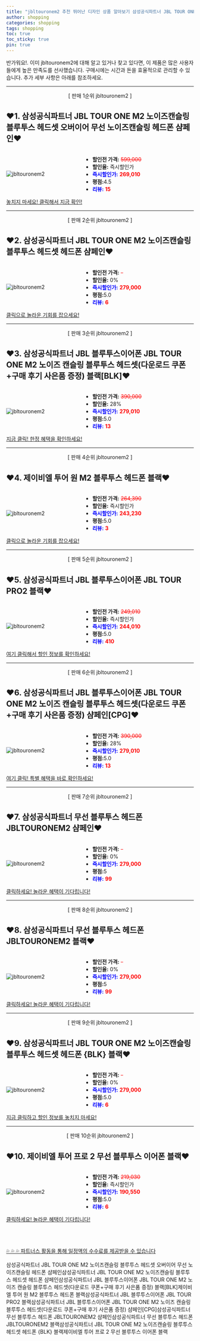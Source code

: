 ```yaml
---
title: "jbltouronem2 추천 뛰어난 디자인 상품 알아보기 삼성공식파트너 JBL TOUR ONE M2"
author: shopping
categories: shopping
tags: shopping
toc: true
toc_sticky: true
pin: true
---
```

반가워요!. 이미 jbltouronem2에 대해 알고 있거나 찾고 있다면, 이 제품은 많은 사용자들에게 높은 만족도를 선사했습니다. 구매시에는 시간과 돈을 효율적으로 관리할 수 있습니다. 추가 세부 사항은 아래를 참조하세요.

---
<p class="toplist" style="margin: 0 auto; display: block; width: fit-content;">[ 판매 1순위 jbltouronem2 ]</p>

<h2><strong>❤️1. 삼성공식파트너 JBL TOUR ONE M2 노이즈캔슬링 블루투스 헤드셋 오버이어 무선 노이즈캔슬링 헤드폰 샴페인❤️</strong></h2>

<div style="display: flex; align-items: center;">
    <div style="flex: 0.4;">
        <img src="https://thumbnail8.coupangcdn.com/thumbnails/remote/230x230ex/image/vendor_inventory/22d0/ec9fe1fb7e5d1b31316b2189604f6b8de4b0ce527f8b149af045497835fb.jpg" alt="jbltouronem2" style="max-width: 100%;">
    </div>
    <div style="flex: 0.6; margin-left: 10px;">
        <ul>
            <li><strong>할인전 가격:</strong> <del style="color: red;">599,000</del></li>
            <li><strong>할인율:</strong> 즉시할인가</li>
            <li><span style='color:blue'><strong>즉시할인가:</strong></span> <span style='color:red'><strong>269,010</strong></span></li>
            <li><strong>평점:</strong>4.5</li>
            <li><span style='color:blue'><strong>리뷰:</strong></span> <span style='color:red'><strong>15</strong></span></li>
        </ul>
    </div>
</div>
<div class="center">
    <a href="https://William4Davisa.github.io?lptag=AF9450613&subid=githubio&pageKey=7488548375&traceid=V0-153&itemId=19576979883&vendorItemId=86086108892" class="myButton">
        놓치지 마세요! 클릭해서 지금 확인!
    </a>
</div>


---
<p class="toplist" style="margin: 0 auto; display: block; width: fit-content;">[ 판매 2순위 jbltouronem2 ]</p>

<h2><strong>❤️2. 삼성공식파트너 JBL TOUR ONE M2 노이즈캔슬링 블루투스 헤드셋 헤드폰 샴페인❤️</strong></h2>

<div style="display: flex; align-items: center;">
    <div style="flex: 0.4;">
        <img src="https://thumbnail6.coupangcdn.com/thumbnails/remote/230x230ex/image/vendor_inventory/2b79/f1a653196b5b5e2b3b3c90d0d2db3cd5f2f04394ecb49350ec22e075904a.jpg" alt="jbltouronem2" style="max-width: 100%;">
    </div>
    <div style="flex: 0.6; margin-left: 10px;">
        <ul>
            <li><strong>할인전 가격:</strong> <del style="color: red;">-</del></li>
            <li><strong>할인율:</strong> 0%</li>
            <li><span style='color:blue'><strong>즉시할인가:</strong></span> <span style='color:red'><strong>279,000</strong></span></li>
            <li><strong>평점:</strong>5.0</li>
            <li><span style='color:blue'><strong>리뷰:</strong></span> <span style='color:red'><strong>6</strong></span></li>
        </ul>
    </div>
</div>
<div class="center">
    <a href="https://William4Davisa.github.io?lptag=AF9450613&subid=githubio&pageKey=7361042247&traceid=V0-153&itemId=18965024198&vendorItemId=86090821637" class="myButton">
        클릭으로 놀라운 기회를 잡으세요!
    </a>
</div>


---
<p class="toplist" style="margin: 0 auto; display: block; width: fit-content;">[ 판매 3순위 jbltouronem2 ]</p>

<h2><strong>❤️3. 삼성공식파트너 JBL 블루투스이어폰 JBL TOUR ONE M2 노이즈 캔슬링 블루투스 헤드셋(다운로드 쿠폰+구매 후기 사은품 증정) 블랙[BLK]❤️</strong></h2>

<div style="display: flex; align-items: center;">
    <div style="flex: 0.4;">
        <img src="https://thumbnail10.coupangcdn.com/thumbnails/remote/230x230ex/image/vendor_inventory/d6df/e1c2c20d025175bb2d958b41b80fafe19f1db6c49259817f1323071ba0bc.jpg" alt="jbltouronem2" style="max-width: 100%;">
    </div>
    <div style="flex: 0.6; margin-left: 10px;">
        <ul>
            <li><strong>할인전 가격:</strong> <del style="color: red;">390,000</del></li>
            <li><strong>할인율:</strong> 28%</li>
            <li><span style='color:blue'><strong>즉시할인가:</strong></span> <span style='color:red'><strong>279,010</strong></span></li>
            <li><strong>평점:</strong>5.0</li>
            <li><span style='color:blue'><strong>리뷰:</strong></span> <span style='color:red'><strong>13</strong></span></li>
        </ul>
    </div>
</div>
<div class="center">
    <a href="https://William4Davisa.github.io?lptag=AF9450613&subid=githubio&pageKey=7370304439&traceid=V0-153&itemId=19010734489&vendorItemId=86135434228" class="myButton">
        지금 클릭! 한정 혜택을 확인하세요!
    </a>
</div>


---
<p class="toplist" style="margin: 0 auto; display: block; width: fit-content;">[ 판매 4순위 jbltouronem2 ]</p>

<h2><strong>❤️4. 제이비엘 투어 원 M2 블루투스 헤드폰 블랙❤️</strong></h2>

<div style="display: flex; align-items: center;">
    <div style="flex: 0.4;">
        <img src="https://thumbnail8.coupangcdn.com/thumbnails/remote/230x230ex/image/vendor_inventory/bc34/bdb54bce5411f752c627c8282c6d2301a3378929b011454251207d1677df.jpg" alt="jbltouronem2" style="max-width: 100%;">
    </div>
    <div style="flex: 0.6; margin-left: 10px;">
        <ul>
            <li><strong>할인전 가격:</strong> <del style="color: red;">264,390</del></li>
            <li><strong>할인율:</strong> 즉시할인가</li>
            <li><span style='color:blue'><strong>즉시할인가:</strong></span> <span style='color:red'><strong>243,230</strong></span></li>
            <li><strong>평점:</strong>5.0</li>
            <li><span style='color:blue'><strong>리뷰:</strong></span> <span style='color:red'><strong>3</strong></span></li>
        </ul>
    </div>
</div>
<div class="center">
    <a href="https://William4Davisa.github.io?lptag=AF9450613&subid=githubio&pageKey=7648199093&traceid=V0-153&itemId=20342536274&vendorItemId=87427294995" class="myButton">
        클릭으로 놀라운 기회를 잡으세요!
    </a>
</div>


---
<p class="toplist" style="margin: 0 auto; display: block; width: fit-content;">[ 판매 5순위 jbltouronem2 ]</p>

<h2><strong>❤️5. 삼성공식파트너 JBL 블루투스이어폰 JBL TOUR PRO2 블랙❤️</strong></h2>

<div style="display: flex; align-items: center;">
    <div style="flex: 0.4;">
        <img src="https://thumbnail8.coupangcdn.com/thumbnails/remote/230x230ex/image/vendor_inventory/7314/b6450368a82a43af7e14067c04ab85456887931eac610eb7ee004243868c.jpg" alt="jbltouronem2" style="max-width: 100%;">
    </div>
    <div style="flex: 0.6; margin-left: 10px;">
        <ul>
            <li><strong>할인전 가격:</strong> <del style="color: red;">249,010</del></li>
            <li><strong>할인율:</strong> 즉시할인가</li>
            <li><span style='color:blue'><strong>즉시할인가:</strong></span> <span style='color:red'><strong>244,010</strong></span></li>
            <li><strong>평점:</strong>5.0</li>
            <li><span style='color:blue'><strong>리뷰:</strong></span> <span style='color:red'><strong>410</strong></span></li>
        </ul>
    </div>
</div>
<div class="center">
    <a href="https://William4Davisa.github.io?lptag=AF9450613&subid=githubio&pageKey=7605751908&traceid=V0-153&itemId=20130883381&vendorItemId=86672673063" class="myButton">
        여기 클릭해서 할인 정보를 확인하세요!
    </a>
</div>


---
<p class="toplist" style="margin: 0 auto; display: block; width: fit-content;">[ 판매 6순위 jbltouronem2 ]</p>

<h2><strong>❤️6. 삼성공식파트너 JBL 블루투스이어폰 JBL TOUR ONE M2 노이즈 캔슬링 블루투스 헤드셋(다운로드 쿠폰+구매 후기 사은품 증정) 샴페인[CPG]❤️</strong></h2>

<div style="display: flex; align-items: center;">
    <div style="flex: 0.4;">
        <img src="https://thumbnail10.coupangcdn.com/thumbnails/remote/230x230ex/image/vendor_inventory/3131/9d7a669ae20dc95b953957aa1c1da3e5529c53b12bbd581c772b74bc4fec.jpg" alt="jbltouronem2" style="max-width: 100%;">
    </div>
    <div style="flex: 0.6; margin-left: 10px;">
        <ul>
            <li><strong>할인전 가격:</strong> <del style="color: red;">390,000</del></li>
            <li><strong>할인율:</strong> 28%</li>
            <li><span style='color:blue'><strong>즉시할인가:</strong></span> <span style='color:red'><strong>279,010</strong></span></li>
            <li><strong>평점:</strong>5.0</li>
            <li><span style='color:blue'><strong>리뷰:</strong></span> <span style='color:red'><strong>13</strong></span></li>
        </ul>
    </div>
</div>
<div class="center">
    <a href="https://William4Davisa.github.io?lptag=AF9450613&subid=githubio&pageKey=7370304439&traceid=V0-153&itemId=19010734484&vendorItemId=86135434201" class="myButton">
        여기 클릭! 특별 혜택을 바로 확인하세요!
    </a>
</div>


---
<p class="toplist" style="margin: 0 auto; display: block; width: fit-content;">[ 판매 7순위 jbltouronem2 ]</p>

<h2><strong>❤️7. 삼성공식파트너 무선 블루투스 헤드폰 JBLTOURONEM2 샴페인❤️</strong></h2>

<div style="display: flex; align-items: center;">
    <div style="flex: 0.4;">
        <img src="https://thumbnail6.coupangcdn.com/thumbnails/remote/230x230ex/image/vendor_inventory/d3ed/4b4163b5d503dd174c85cdd0f019a5aa1813c1f5154a1c246d72ea8cce72.jpg" alt="jbltouronem2" style="max-width: 100%;">
    </div>
    <div style="flex: 0.6; margin-left: 10px;">
        <ul>
            <li><strong>할인전 가격:</strong> <del style="color: red;">-</del></li>
            <li><strong>할인율:</strong> 0%</li>
            <li><span style='color:blue'><strong>즉시할인가:</strong></span> <span style='color:red'><strong>279,000</strong></span></li>
            <li><strong>평점:</strong>5</li>
            <li><span style='color:blue'><strong>리뷰:</strong></span> <span style='color:red'><strong>99</strong></span></li>
        </ul>
    </div>
</div>
<div class="center">
    <a href="https://William4Davisa.github.io?lptag=AF9450613&subid=githubio&pageKey=8251903575&traceid=V0-153&itemId=23758405163&vendorItemId=90782843221" class="myButton">
        클릭하세요! 놀라운 혜택이 기다립니다!
    </a>
</div>


---
<p class="toplist" style="margin: 0 auto; display: block; width: fit-content;">[ 판매 8순위 jbltouronem2 ]</p>

<h2><strong>❤️8. 삼성공식파트너 무선 블루투스 헤드폰 JBLTOURONEM2 블랙❤️</strong></h2>

<div style="display: flex; align-items: center;">
    <div style="flex: 0.4;">
        <img src="https://thumbnail9.coupangcdn.com/thumbnails/remote/230x230ex/image/vendor_inventory/95a7/8e51f3af04d277ed8ddf79553d8d6e6fadf32132e6cbac0e867e600a6e2e.jpg" alt="jbltouronem2" style="max-width: 100%;">
    </div>
    <div style="flex: 0.6; margin-left: 10px;">
        <ul>
            <li><strong>할인전 가격:</strong> <del style="color: red;">-</del></li>
            <li><strong>할인율:</strong> 0%</li>
            <li><span style='color:blue'><strong>즉시할인가:</strong></span> <span style='color:red'><strong>279,000</strong></span></li>
            <li><strong>평점:</strong>5</li>
            <li><span style='color:blue'><strong>리뷰:</strong></span> <span style='color:red'><strong>99</strong></span></li>
        </ul>
    </div>
</div>
<div class="center">
    <a href="https://William4Davisa.github.io?lptag=AF9450613&subid=githubio&pageKey=8251903575&traceid=V0-153&itemId=23758405169&vendorItemId=90782843356" class="myButton">
        클릭하세요! 놀라운 혜택이 기다립니다!
    </a>
</div>


---
<p class="toplist" style="margin: 0 auto; display: block; width: fit-content;">[ 판매 9순위 jbltouronem2 ]</p>

<h2><strong>❤️9. 삼성공식파트너 JBL TOUR ONE M2 노이즈캔슬링 블루투스 헤드셋 헤드폰 {BLK} 블랙❤️</strong></h2>

<div style="display: flex; align-items: center;">
    <div style="flex: 0.4;">
        <img src="https://thumbnail8.coupangcdn.com/thumbnails/remote/230x230ex/image/vendor_inventory/e721/2c7ff88d89f6d96ebb154b26d00dba9b667304f8d7f5c00c89e336b129fd.jpg" alt="jbltouronem2" style="max-width: 100%;">
    </div>
    <div style="flex: 0.6; margin-left: 10px;">
        <ul>
            <li><strong>할인전 가격:</strong> <del style="color: red;">-</del></li>
            <li><strong>할인율:</strong> 0%</li>
            <li><span style='color:blue'><strong>즉시할인가:</strong></span> <span style='color:red'><strong>279,000</strong></span></li>
            <li><strong>평점:</strong>5.0</li>
            <li><span style='color:blue'><strong>리뷰:</strong></span> <span style='color:red'><strong>6</strong></span></li>
        </ul>
    </div>
</div>
<div class="center">
    <a href="https://William4Davisa.github.io?lptag=AF9450613&subid=githubio&pageKey=7361042247&traceid=V0-153&itemId=18965024203&vendorItemId=86090821653" class="myButton">
        지금 클릭하고 할인 정보를 놓치지 마세요!
    </a>
</div>


---
<p class="toplist" style="margin: 0 auto; display: block; width: fit-content;">[ 판매 10순위 jbltouronem2 ]</p>

<h2><strong>❤️10. 제이비엘 투어 프로 2 무선 블루투스 이어폰 블랙❤️</strong></h2>

<div style="display: flex; align-items: center;">
    <div style="flex: 0.4;">
        <img src="https://thumbnail10.coupangcdn.com/thumbnails/remote/230x230ex/image/vendor_inventory/4100/b55067bd78c1e2488251975495030696167783525661976c87cc6cddb242.png" alt="jbltouronem2" style="max-width: 100%;">
    </div>
    <div style="flex: 0.6; margin-left: 10px;">
        <ul>
            <li><strong>할인전 가격:</strong> <del style="color: red;">219,030</del></li>
            <li><strong>할인율:</strong> 즉시할인가</li>
            <li><span style='color:blue'><strong>즉시할인가:</strong></span> <span style='color:red'><strong>190,550</strong></span></li>
            <li><strong>평점:</strong>5.0</li>
            <li><span style='color:blue'><strong>리뷰:</strong></span> <span style='color:red'><strong>6</strong></span></li>
        </ul>
    </div>
</div>
<div class="center">
    <a href="https://William4Davisa.github.io?lptag=AF9450613&subid=githubio&pageKey=7648199170&traceid=V0-153&itemId=20342536446&vendorItemId=87427295275" class="myButton">
        클릭하세요! 놀라운 혜택이 기다립니다!
    </a>
</div>

<br><br><br>[💦 💦 💦 파트너스 활동을 통해 일정액의 수수료를 제공받을 수 있습니다](https://link.coupang.com/a/bcpT2c)<br><br>삼성공식파트너 JBL TOUR ONE M2 노이즈캔슬링 블루투스 헤드셋 오버이어 무선 노이즈캔슬링 헤드폰 샴페인삼성공식파트너 JBL TOUR ONE M2 노이즈캔슬링 블루투스 헤드셋 헤드폰 샴페인삼성공식파트너 JBL 블루투스이어폰 JBL TOUR ONE M2 노이즈 캔슬링 블루투스 헤드셋(다운로드 쿠폰+구매 후기 사은품 증정) 블랙[BLK]제이비엘 투어 원 M2 블루투스 헤드폰 블랙삼성공식파트너 JBL 블루투스이어폰 JBL TOUR PRO2 블랙삼성공식파트너 JBL 블루투스이어폰 JBL TOUR ONE M2 노이즈 캔슬링 블루투스 헤드셋(다운로드 쿠폰+구매 후기 사은품 증정) 샴페인[CPG]삼성공식파트너 무선 블루투스 헤드폰 JBLTOURONEM2 샴페인삼성공식파트너 무선 블루투스 헤드폰 JBLTOURONEM2 블랙삼성공식파트너 JBL TOUR ONE M2 노이즈캔슬링 블루투스 헤드셋 헤드폰 {BLK} 블랙제이비엘 투어 프로 2 무선 블루투스 이어폰 블랙